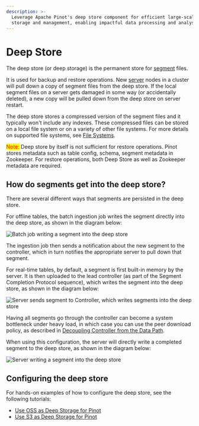 ```yaml
---
description: >-
  Leverage Apache Pinot's deep store component for efficient large-scale data
  storage and management, enabling impactful data processing and analysis.
---
```


# Deep Store

The deep store (or deep storage) is the permanent store for [segment](./) files.

It is used for backup and restore operations. New [server](../../cluster/server.md) nodes in a cluster will pull down a copy of segment files from the deep store. If the local segment files on a server gets damaged in some way (or accidentally deleted), a new copy will be pulled down from the deep store on server restart.

The deep store stores a compressed version of the segment files and it typically won't include any indexes. These compressed files can be stored on a local file system or on a variety of other file systems. For more details on supported file systems, see [File Systems](../../../data-import/pinot-file-system/).

<mark style="color:red;">Note:</mark> Deep store by itself is not sufficient for restore operations. Pinot stores metadata such as table config, schema, segment metadata in Zookeeper. For restore operations, both Deep Store as well as Zookeeper metadata are required.

## How do segments get into the deep store?

There are several different ways that segments are persisted in the deep store.

For offline tables, the batch ingestion job writes the segment directly into the deep store, as shown in the diagram below:

![Batch job writing a segment into the deep store](<../../../../.gitbook/assets/batch-deep-store (1).png>)

The ingestion job then sends a notification about the new segment to the controller, which in turn notifies the appropriate server to pull down that segment.

For real-time tables, by default, a segment is first built-in memory by the server. It is then uploaded to the lead controller (as part of the Segment Completion Protocol sequence), which writes the segment into the deep store, as shown in the diagram below:

![Server sends segment to Controller, which writes segments into the deep store](<../../../../.gitbook/assets/server-controller-deep-store (1).png>)

Having all segments go through the controller can become a system bottleneck under heavy load, in which case you can use the peer download policy, as described in [Decoupling Controller from the Data Path](../../../../operators/operating-pinot/decoupling-controller-from-the-data-path.md).

When using this configuration, the server will directly write a completed segment to the deep store, as shown in the diagram below:

![Server writing a segment into the deep store](<../../../../.gitbook/assets/server-deep-store (1).png>)

## Configuring the deep store

For hands-on examples of how to configure the deep store, see the following tutorials:

* [Use OSS as Deep Storage for Pinot](../../../../users/tutorials/use-oss-as-deep-storage-for-pinot.md)
* [Use S3 as Deep Storage for Pinot](../../../../users/tutorials/use-s3-as-deep-store-for-pinot.md)

